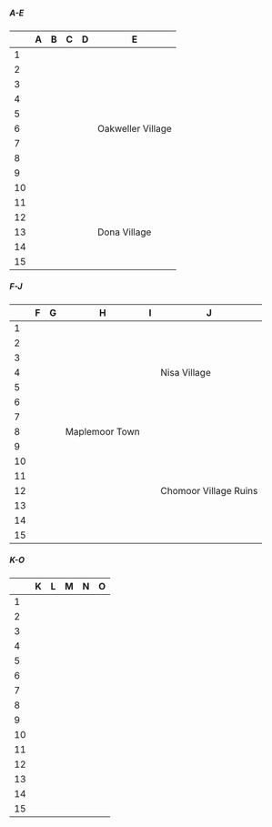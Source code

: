 ##### A-E

|     | A   | B   | C   | D   | E                 |
| --- | --- | --- | --- | --- | ----------------- |
| 1   |     |     |     |     |                   |
| 2   |     |     |     |     |                   |
| 3   |     |     |     |     |                   |
| 4   |     |     |     |     |                   |
| 5   |     |     |     |     |                   |
| 6   |     |     |     |     | Oakweller Village |
| 7   |     |     |     |     |                   |
| 8   |     |     |     |     |                   |
| 9   |     |     |     |     |                   |
| 10  |     |     |     |     |                   |
| 11  |     |     |     |     |                   |
| 12  |     |     |     |     |                   |
| 13  |     |     |     |     | Dona Village      |
| 14  |     |     |     |     |                   |
| 15  |     |     |     |     |                   |

##### F-J

|     | F   | G   | H              | I   | J                     |
| --- | --- | --- | -------------- | --- | --------------------- |
| 1   |     |     |                |     |                       |
| 2   |     |     |                |     |                       |
| 3   |     |     |                |     |                       |
| 4   |     |     |                |     | Nisa Village          |
| 5   |     |     |                |     |                       |
| 6   |     |     |                |     |                       |
| 7   |     |     |                |     |                       |
| 8   |     |     | Maplemoor Town |     |                       |
| 9   |     |     |                |     |                       |
| 10  |     |     |                |     |                       |
| 11  |     |     |                |     |                       |
| 12  |     |     |                |     | Chomoor Village Ruins |
| 13  |     |     |                |     |                       |
| 14  |     |     |                |     |                       |
| 15  |     |     |                |     |                       |

##### K-O

|     | K   | L   | M   | N   | O   |
| --- | --- | --- | --- | --- | --- |
| 1   |     |     |     |     |     |
| 2   |     |     |     |     |     |
| 3   |     |     |     |     |     |
| 4   |     |     |     |     |     |
| 5   |     |     |     |     |     |
| 6   |     |     |     |     |     |
| 7   |     |     |     |     |     |
| 8   |     |     |     |     |     |
| 9   |     |     |     |     |     |
| 10  |     |     |     |     |     |
| 11  |     |     |     |     |     |
| 12  |     |     |     |     |     |
| 13  |     |     |     |     |     |
| 14  |     |     |     |     |     |
| 15  |     |     |     |     |     |

